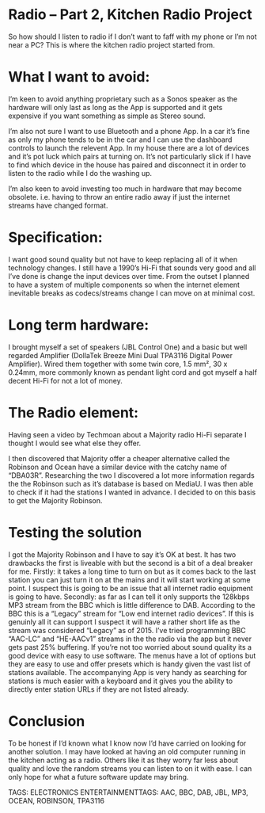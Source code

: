 Radio – Part 2, Kitchen Radio Project
=======
So how should I listen to radio if I don’t want to faff with my phone or I’m not near a PC? This is where the kitchen radio project started from.

# What I want to avoid:
I’m keen to avoid anything proprietary such as a Sonos speaker as the hardware will only last as long as the App is supported and it gets expensive if you want something as simple as Stereo sound.

I’m also not sure I want to use Bluetooth and a phone App. In a car it’s fine as only my phone tends to be in the car and I can use the dashboard controls to launch the relevent App. In my house there are a lot of devices and it’s pot luck which pairs at turning on. It’s not particularly slick if I have to find which device in the house has paired and disconnect it in order to listen to the radio while I do the washing up.

I’m also keen to avoid investing too much in hardware that may become obsolete. i.e. having to throw an entire radio away if just the internet streams have changed format.

# Specification:
I want good sound quality but not have to keep replacing all of it when technology changes. I still have a 1990’s Hi-Fi that sounds very good and all I’ve done is change the input devices over time. From the outset I planned to have a system of multiple components so when the internet element inevitable breaks as codecs/streams change I can move on at minimal cost.

# Long term hardware:
I brought myself a set of speakers (JBL Control One) and a basic but well regarded Amplifier (DollaTek Breeze Mini Dual TPA3116 Digital Power Amplifier). Wired them together with some twin core, 1.5 mm², 30 x 0.24mm, more commonly known as pendant light cord and got myself a half decent Hi-Fi for not a lot of money.

# The Radio element:
Having seen a video by Techmoan about a Majority radio Hi-Fi separate I thought I would see what else they offer.

I then discovered that Majority offer a cheaper alternative called the Robinson and Ocean have a similar device with the catchy name of “DBA03R”. Researching the two I discovered a lot more information regards the the Robinson such as it’s database is based on MediaU. I was then able to check if it had the stations I wanted in advance. I decided to on this basis to get the Majority Robinson.

# Testing the solution
I got the Majority Robinson and I have to say it’s OK at best. It has two drawbacks the first is liveable with but the second is a bit of a deal breaker for me. Firstly: it takes a long time to turn on but as it comes back to the last station you can just turn it on at the mains and it will start working at some point. I suspect this is going to be an issue that all internet radio equipment is going to have. Secondly: as far as I can tell it only supports the 128kbps MP3 stream from the BBC which is little difference to DAB. According to the BBC this is a “Legacy” stream for “Low end internet radio devices”. If this is genuinly all it can support I suspect it will have a rather short life as the stream was considered “Legacy” as of 2015. I’ve tried programming BBC “AAC-LC” and “HE-AACv1” streams in the the radio via the app but it never gets past 25% buffering. If you’re not too worried about sound quality its a good device with easy to use software. The menus have a lot of options but they are easy to use and offer presets which is handy given the vast list of stations available. The accompanying App is very handy as searching for stations is much easier with a keyboard and it gives you the ability to directly enter station URLs if they are not listed already.

# Conclusion
To be honest if I’d known what I know now I’d have carried on looking for another solution. I may have looked at having an old computer running in the kitchen acting as a radio. Others like it as they worry far less about quality and love the random streams you can listen to on it with ease. I can only hope for what a future software update may bring.

TAGS: ELECTRONICS ENTERTAINMENTTAGS: AAC, BBC, DAB, JBL, MP3, OCEAN, ROBINSON, TPA3116